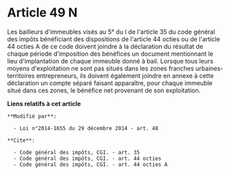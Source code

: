 # Article 49 N

Les bailleurs d'immeubles visés au 5° du I de l'article 35 du code général des impôts bénéficiant des dispositions de
l'article 44 octies ou de l'article 44 octies A de ce code doivent joindre à la déclaration du résultat de chaque période
d'imposition des bénéfices un document mentionnant le lieu d'implantation de chaque immeuble donné à bail. Lorsque tous leurs
moyens d'exploitation ne sont pas situés dans les  zones franches urbaines-territoires entrepreneurs, ils doivent également
joindre en annexe à cette déclaration un compte séparé faisant apparaître, pour chaque immeuble situé dans ces zones, le
bénéfice net provenant de son exploitation.

**Liens relatifs à cet article**

	**Modifié par**:

	  - Loi n°2014-1655 du 29 décembre 2014 - art. 48

	**Cite**:

	  - Code général des impôts, CGI. - art. 35
	  - Code général des impôts, CGI. - art. 44 octies
	  - Code général des impôts, CGI. - art. 44 octies A
